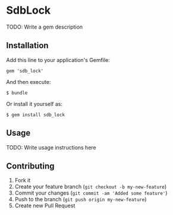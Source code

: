 # SdbLock

TODO: Write a gem description

## Installation

Add this line to your application's Gemfile:

    gem 'sdb_lock'

And then execute:

    $ bundle

Or install it yourself as:

    $ gem install sdb_lock

## Usage

TODO: Write usage instructions here

## Contributing

1. Fork it
2. Create your feature branch (`git checkout -b my-new-feature`)
3. Commit your changes (`git commit -am 'Added some feature'`)
4. Push to the branch (`git push origin my-new-feature`)
5. Create new Pull Request
